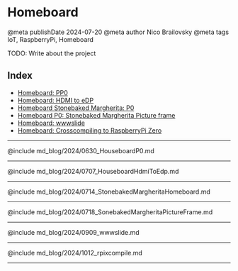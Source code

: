 # Homeboard

@meta publishDate 2024-07-20
@meta author Nico Brailovsky
@meta tags IoT, RaspberryPi, Homeboard

TODO: Write about the project

## Index

* [Homeboard: PP0](md_blog/2024/0630_HouseboardP0.md)
* [Homeboard: HDMI to eDP](md_blog/2024/0707_HouseboardHdmiToEdp.md)
* [Homeboard Stonebaked Margherita: P0](md_blog/2024/0714_StonebakedMargheritaHomeboard.md)
* [Homeboard P0: Stonebaked Margherita Picture frame](md_blog/2024/0718_SonebakedMargheritaPictureFrame.md)
* [Homeboard: wwwslide](md_blog/2024/0909_wwwslide.md)
* [Homeboard: Crosscompiling to RaspberryPi Zero](md_blog/2024/1012_rpixcompile.md)


---

@include md_blog/2024/0630_HouseboardP0.md

---

@include md_blog/2024/0707_HouseboardHdmiToEdp.md

---

@include md_blog/2024/0714_StonebakedMargheritaHomeboard.md

---

@include md_blog/2024/0718_SonebakedMargheritaPictureFrame.md

---

@include md_blog/2024/0909_wwwslide.md

---

@include md_blog/2024/1012_rpixcompile.md

---
